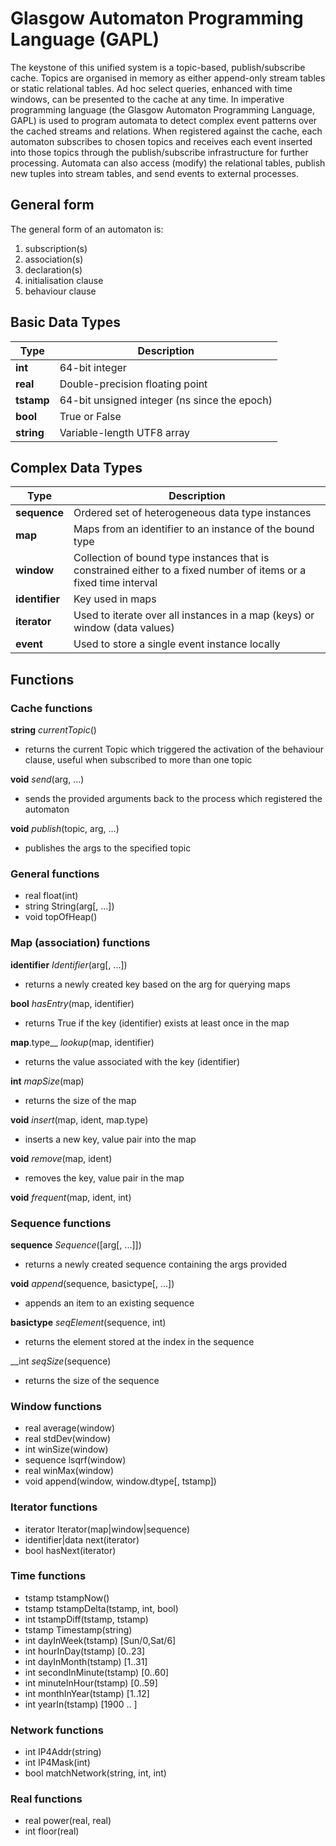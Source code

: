 Glasgow Automaton Programming Language (GAPL)
=============================================

The keystone of this unified system is a topic-based, publish/subscribe cache. Topics are organised in memory as either append-only stream tables or static relational tables. Ad hoc select queries, enhanced with time windows, can be presented to the cache at any time. In imperative programming language (the Glasgow Automaton Programming Language, GAPL) is used to program automata to detect complex event patterns over the cached streams and relations. When registered against the cache, each automaton subscribes to chosen topics and receives each event inserted into those topics through the publish/subscribe infrastructure for further processing. Automata can also access (modify) the relational tables, publish new tuples into stream tables, and send events to external processes.

General form
------------
The general form of an automaton is:

1. subscription(s)
2. association(s)
3. declaration(s)
4. initialisation clause
5. behaviour clause

Basic Data Types
----------------

Type | Description
-----|------------
**int** | 64-bit integer
**real** | Double-precision floating point
**tstamp** | 64-bit unsigned integer (ns since the epoch)
**bool** | True or False
**string** | Variable-length UTF8 array

Complex Data Types
------------------

Type | Description
-----|------------
**sequence** | Ordered set of heterogeneous data type instances
**map** | Maps from an identifier to an instance of the bound type
**window** | Collection of bound type instances that is constrained either to a fixed number of items or a fixed time interval
**identifier** | Key used in maps
**iterator** | Used to iterate over all instances in a map (keys) or window (data values)
**event<topicName>** | Used to store a single event instance locally

Functions
---------
### Cache functions
__string__ *currentTopic*()
 - returns the current Topic which triggered the activation of the behaviour clause, useful when subscribed to more than one topic

__void__ *send*(arg, ...) 
 - sends the provided arguments back to the process which registered the automaton

__void__ *publish*(topic, arg, ...)
 - publishes the args to the specified topic

### General functions
- real float(int)
- string String(arg[, ...])
- void topOfHeap()

### Map (association) functions
__identifier__ *Identifier*(arg[, ...])
 - returns a newly created key based on the arg for querying maps

__bool__ *hasEntry*(map, identifier)
 - returns True if the key (identifier) exists at least once in the map

__map__.type__ *lookup*(map, identifier)
 - returns the value associated with the key (identifier)

__int__ *mapSize*(map)
 - returns the size of the map

__void__ *insert*(map, ident, map.type)
 - inserts a new key, value pair into the map

__void__ *remove*(map, ident)
 - removes the key, value pair in the map

__void__ *frequent*(map, ident, int)

### Sequence functions
__sequence__ *Sequence*([arg[, ...]])
 - returns a newly created sequence containing the args provided

__void__ *append*(sequence, basictype[, ...])
 - appends an item to an existing sequence

__basictype__ *seqElement*(sequence, int)
 - returns the element stored at the index in the sequence

__int *seqSize*(sequence)
 - returns the size of the sequence

### Window functions
- real average(window)
- real stdDev(window)
- int winSize(window)
- sequence lsqrf(window)
- real winMax(window)
- void append(window, window.dtype[, tstamp])


### Iterator functions
- iterator Iterator(map|window|sequence)
- identifier|data next(iterator)
- bool hasNext(iterator)

### Time functions
- tstamp tstampNow()
- tstamp tstampDelta(tstamp, int, bool)
- int tstampDiff(tstamp, tstamp)
- tstamp Timestamp(string)
- int dayInWeek(tstamp) [Sun/0,Sat/6]
- int hourInDay(tstamp) [0..23]
- int dayInMonth(tstamp) [1..31]
- int secondInMinute(tstamp) [0..60]
- int minuteInHour(tstamp) [0..59]
- int monthInYear(tstamp) [1..12]
- int yearIn(tstamp) [1900 .. ]


### Network functions
- int IP4Addr(string)
- int IP4Mask(int)
- bool matchNetwork(string, int, int)

### Real functions
- real power(real, real)
- int floor(real)

